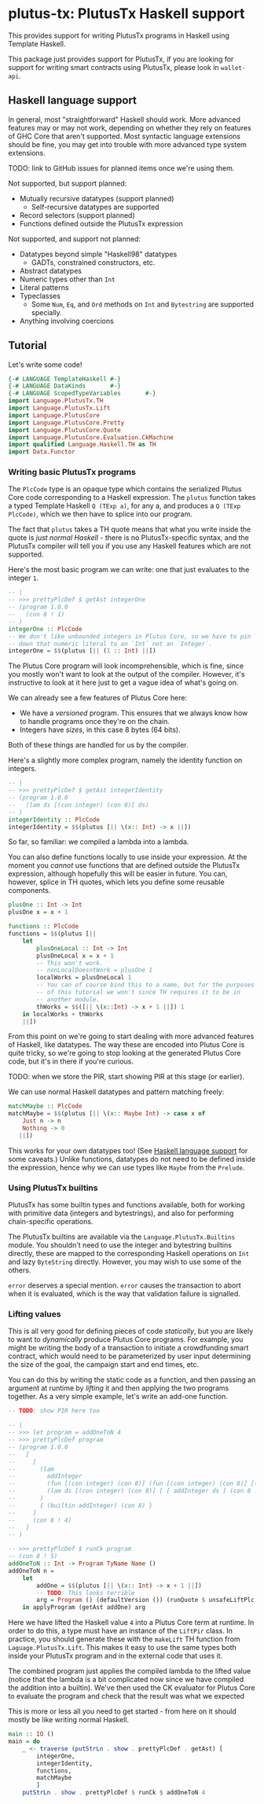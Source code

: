 # plutus-tx: PlutusTx Haskell support

This provides support for writing PlutusTx programs in Haskell using Template Haskell.

This package just provides support for PlutusTx, if you are looking for support for
writing smart contracts using PlutusTx, please look in `wallet-api`.

## Haskell language support

In general, most "straightforward" Haskell should work. More advanced features may
or may not work, depending on whether they rely on features of GHC Core that aren't
supported. Most syntactic language extensions should be fine, you may get into trouble
with more advanced type system extensions.

TODO: link to GitHub issues for planned items once we're using them.

Not supported, but support planned:
- Mutually recursive datatypes (support planned)
    - Self-recursive datatypes are supported
- Record selectors (support planned)
- Functions defined outside the PlutusTx expression

Not supported, and support not planned:
- Datatypes beyond simple "Haskell98" datatypes
    - GADTs, constrained constructors, etc.
- Abstract datatypes
- Numeric types other than `Int`
- Literal patterns
- Typeclasses
    - Some `Num`, `Eq`, and `Ord` methods on
      `Int` and `Bytestring` are supported specially.
- Anything involving coercions

## Tutorial

Let's write some code!

```haskell
{-# LANGUAGE TemplateHaskell #-}
{-# LANGUAGE DataKinds       #-}
{-# LANGUAGE ScopedTypeVariables       #-}
import Language.PlutusTx.TH
import Language.PlutusTx.Lift
import Language.PlutusCore
import Language.PlutusCore.Pretty
import Language.PlutusCore.Quote
import Language.PlutusCore.Evaluation.CkMachine
import qualified Language.Haskell.TH as TH
import Data.Functor
```

### Writing basic PlutusTx programs

The `PlcCode` type is an opaque type which contains the serialized Plutus Core code
corresponding to a Haskell expression. The `plutus` function takes a typed Template Haskell
`Q (TExp a)`, for any a, and produces a `Q (TExp PlcCode)`, which we then
have to splice into our program.

The fact that `plutus` takes a TH quote means that what you write inside the quote
is *just normal Haskell* - there is no PlutusTx-specific syntax, and the PlutusTx compiler will
tell you if you use any Haskell features which are not supported.

Here's the most basic program we can write: one that just evaluates to the integer `1`.

```haskell
-- |
-- >>> prettyPlcDef $ getAst integerOne
-- (program 1.0.0
--   (con 8 ! 1)
-- )
integerOne :: PlcCode
-- We don't like unbounded integers in Plutus Core, so we have to pin
-- down that numeric literal to an `Int` not an `Integer`.
integerOne = $$(plutus [|| (1 :: Int) ||])
```

The Plutus Core program will look incomprehensible, which is fine, since you
mostly won't want to look at the output of the compiler. However, it's instructive to
look at it here just to get a vague idea of what's going on.

We can already see a few features of Plutus Core here:
- We have a *versioned* program. This ensures that we always know how to handle
  programs once they're on the chain.
- Integers have *sizes*, in this case 8 bytes (64 bits).

Both of these things are handled for us by the compiler.

Here's a slightly more complex program, namely the identity function on integers.

```haskell
-- |
-- >>> prettyPlcDef $ getAst integerIdentity
-- (program 1.0.0
--   (lam ds [(con integer) (con 8)] ds)
-- )
integerIdentity :: PlcCode
integerIdentity = $$(plutus [|| \(x:: Int) -> x ||])
```

So far, so familiar: we compiled a lambda into a lambda.

You can also define functions locally to use inside your expression. At the moment you
*cannot* use functions that are defined outside the PlutusTx expression, although hopefully
this will be easier in future. You can, however, splice in TH quotes, which lets you define
some reusable components.

```haskell
plusOne :: Int -> Int
plusOne x = x + 1

functions :: PlcCode
functions = $$(plutus [||
    let
        plusOneLocal :: Int -> Int
        plusOneLocal x = x + 1
        -- This won't work.
        -- nonLocalDoesntWork = plusOne 1
        localWorks = plusOneLocal 1
        -- You can of course bind this to a name, but for the purposes
        -- of this tutorial we won't since TH requires it to be in
        -- another module.
        thWorks = $$([|| \(x::Int) -> x + 1 ||]) 1
    in localWorks + thWorks
    ||])
```

From this point on we're going to start dealing with more advanced features of
Haskell, like datatypes. The way these are encoded into Plutus Core is quite
tricky, so we're going to stop looking at the generated Plutus Core code, but
it's in there if you're curious.

TODO: when we store the PIR, start showing PIR at this stage (or earlier).

We can use normal Haskell datatypes and pattern matching freely:

```haskell
matchMaybe :: PlcCode
matchMaybe = $$(plutus [|| \(x:: Maybe Int) -> case x of
    Just n -> n
    Nothing -> 0
   ||])
```

This works for your own datatypes too! (See [Haskell language support](#haskell-language-support)
for some caveats.) Unlike functions, datatypes do not need to be defined inside the
expression, hence why we can use types like `Maybe` from the `Prelude`.

### Using PlutusTx builtins

PlutusTx has some builtin types and functions available, both for working with primitive
data (integers and bytestrings), and also for performing chain-specific operations.

The PlutusTx builtins are available via the `Language.PlutusTx.Builtins` module. You
shouldn't need to use the integer and bytestring builtins directly, these are mapped
to the corresponding Haskell operations on `Int` and lazy `ByteString` directly. However,
you may wish to use some of the others.

`error` deserves a special mention. `error` causes the transaction to abort when it is
evaluated, which is the way that validation failure is signalled.

### Lifting values

This is all very good for defining pieces of code *statically*, but you are
likely to want to *dynamically* produce Plutus Core programs. For example, you
might be writing the body of a transaction to initiate a crowdfunding smart contract,
which would need to be parameterized by user input determining the size of the goal,
the campaign start and end times, etc.

You can do this by writing the static code as a function, and then passing an
argument at runtime by *lifting* it and then applying the two programs together. As a
very simple example, let's write an add-one function.

```haskell
-- TODO: show PIR here too

-- |
-- >>> let program = addOneToN 4
-- >>> prettyPlcDef program
-- (program 1.0.0
--   [
--     [
--       (lam
--         addInteger
--         (fun [(con integer) (con 8)] (fun [(con integer) (con 8)] [(con integer) (con 8)]))
--         (lam ds [(con integer) (con 8)] [ [ addInteger ds ] (con 8 ! 1) ])
--       )
--       { (builtin addInteger) (con 8) }
--     ]
--     (con 8 ! 4)
--   ]
-- )

-- >>> prettyPlcDef $ runCk program
-- (con 8 ! 5)
addOneToN :: Int -> Program TyName Name ()
addOneToN n =
    let
        addOne = $$(plutus [|| \(x:: Int) -> x + 1 ||])
        -- TODO: This looks terrible
        arg = Program () (defaultVersion ()) (runQuote $ unsafeLiftPlc n)
    in applyProgram (getAst addOne) arg
```

Here we have lifted the Haskell value `4` into a Plutus Core term at runtime.
In order to do this, a type must have an instance of the `LiftPir` class. In
practice, you should generate these with the `makeLift` TH function from
`Laguage.PlutusTx.Lift`. This makes it easy to use the same types both inside your
PlutusTx program and in the external code that uses it.

The combined program just applies the compiled lambda to the lifted value
(notice that the lambda is a bit complicated now since we have compiled the addition
into a builtin). We've then used the CK evaluator for Plutus Core to evaluate
the program and check that the result was what we expected

This is more or less all you need to get started - from here on it should mostly
be like writing normal Haskell.

```haskell
main :: IO ()
main = do
    _ <- traverse (putStrLn . show . prettyPlcDef . getAst) [
        integerOne,
        integerIdentity,
        functions,
        matchMaybe
        ]
    putStrLn . show . prettyPlcDef $ runCk $ addOneToN 4
```
